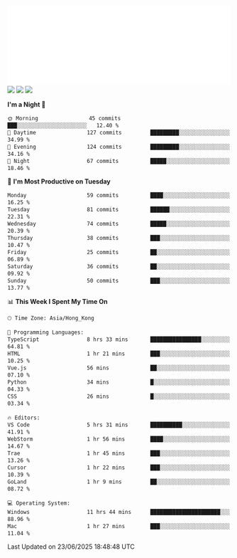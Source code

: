 <img src="./assets/header.svg" />
<img src="https://wakatime.com/share/@shenlyy/0d1e8abb-ce3a-49e5-9f20-7ad39caba41f.svg" />
<img src="https://github-readme-stats.ykrazy.top/api/wakatime?username=shenlyy&langs_count=11&theme=transparent" />
<img src="https://github-readme-stats.ykrazy.top/api?username=shenlye&show_icons=true&include_all_commits=true&theme=transparent" />

<!--START_SECTION:waka-->
**I'm a Night 🦉** 

```text
🌞 Morning                45 commits          ███░░░░░░░░░░░░░░░░░░░░░░   12.40 % 
🌆 Daytime                127 commits         █████████░░░░░░░░░░░░░░░░   34.99 % 
🌃 Evening                124 commits         █████████░░░░░░░░░░░░░░░░   34.16 % 
🌙 Night                  67 commits          █████░░░░░░░░░░░░░░░░░░░░   18.46 % 
```
📅 **I'm Most Productive on Tuesday** 

```text
Monday                   59 commits          ████░░░░░░░░░░░░░░░░░░░░░   16.25 % 
Tuesday                  81 commits          ██████░░░░░░░░░░░░░░░░░░░   22.31 % 
Wednesday                74 commits          █████░░░░░░░░░░░░░░░░░░░░   20.39 % 
Thursday                 38 commits          ███░░░░░░░░░░░░░░░░░░░░░░   10.47 % 
Friday                   25 commits          ██░░░░░░░░░░░░░░░░░░░░░░░   06.89 % 
Saturday                 36 commits          ██░░░░░░░░░░░░░░░░░░░░░░░   09.92 % 
Sunday                   50 commits          ███░░░░░░░░░░░░░░░░░░░░░░   13.77 % 
```


📊 **This Week I Spent My Time On** 

```text
🕑︎ Time Zone: Asia/Hong_Kong

💬 Programming Languages: 
TypeScript               8 hrs 33 mins       ████████████████░░░░░░░░░   64.81 % 
HTML                     1 hr 21 mins        ███░░░░░░░░░░░░░░░░░░░░░░   10.25 % 
Vue.js                   56 mins             ██░░░░░░░░░░░░░░░░░░░░░░░   07.10 % 
Python                   34 mins             █░░░░░░░░░░░░░░░░░░░░░░░░   04.33 % 
CSS                      26 mins             █░░░░░░░░░░░░░░░░░░░░░░░░   03.34 % 

🔥 Editors: 
VS Code                  5 hrs 31 mins       ██████████░░░░░░░░░░░░░░░   41.91 % 
WebStorm                 1 hr 56 mins        ████░░░░░░░░░░░░░░░░░░░░░   14.67 % 
Trae                     1 hr 45 mins        ███░░░░░░░░░░░░░░░░░░░░░░   13.26 % 
Cursor                   1 hr 22 mins        ███░░░░░░░░░░░░░░░░░░░░░░   10.39 % 
GoLand                   1 hr 9 mins         ██░░░░░░░░░░░░░░░░░░░░░░░   08.72 % 

💻 Operating System: 
Windows                  11 hrs 44 mins      ██████████████████████░░░   88.96 % 
Mac                      1 hr 27 mins        ███░░░░░░░░░░░░░░░░░░░░░░   11.04 % 
```


 Last Updated on 23/06/2025 18:48:48 UTC
<!--END_SECTION:waka-->
